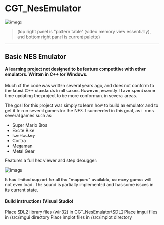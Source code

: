 # CGT_NesEmulator

![image](https://user-images.githubusercontent.com/6323654/222131333-edcbfb2c-befa-4635-b027-d0a8c9ff26d2.png)
> (top right panel is "pattern table" (video memory view essentially), and bottom right panel is current palette)

---

## Basic NES Emulator 
#### A learning project not designed to be feature competitive with other emulators.  Written in C++ for Windows.

Much of the code was written several years ago, and does not conform to the latest C++ standards in all cases.  However, recently I have spent some time updating the project to be more conformant in several areas.

The goal for this project was simply to learn how to build an emulator and to get it to run several games for the NES.  I succeeded in this goal, as it runs several games such as:

* Super Mario Bros
* Excite Bike
* Ice Hockey
* Contra
* Megaman
* Metal Gear

Features a full hex viewer and step debugger:

![image](https://user-images.githubusercontent.com/6323654/222130609-10ab1074-1e87-47b7-a39d-82cc2071bd7c.png)

It has limited support for all the "mappers" available, so many games will not even load.  The sound is partially implemented and has some issues in its current state.

#### Build instructions (Visual Studio)
Place SDL2 library files (win32) in CGT_NesEmulator\SDL2
Place imgui files in /src/imgui directory
Place implot files in /src/implot directory